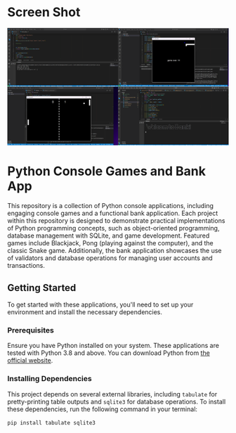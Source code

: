# Screen Shot

![Alt text](Projects.png
)

# Python Console Games and Bank App

This repository is a collection of Python console applications, including engaging console games and a functional bank application. Each project within this repository is designed to demonstrate practical implementations of Python programming concepts, such as object-oriented programming, database management with SQLite, and game development. Featured games include Blackjack, Pong (playing against the computer), and the classic Snake game. Additionally, the bank application showcases the use of validators and database operations for managing user accounts and transactions.

## Getting Started

To get started with these applications, you'll need to set up your environment and install the necessary dependencies.

### Prerequisites

Ensure you have Python installed on your system. These applications are tested with Python 3.8 and above. You can download Python from [the official website](https://www.python.org/downloads/).

### Installing Dependencies

This project depends on several external libraries, including `tabulate` for pretty-printing table outputs and `sqlite3` for database operations. To install these dependencies, run the following command in your terminal:

```sh
pip install tabulate sqlite3

